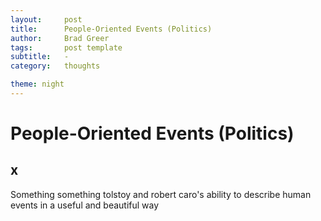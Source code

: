 ```yaml
---
layout:     post
title:      People-Oriented Events (Politics)
author:     Brad Greer
tags: 		post template
subtitle:  	-
category:   thoughts

theme: night
---
```

<!-- Start Writing Below in Markdown -->

# People-Oriented Events (Politics)

## x

Something something tolstoy and robert caro's ability to describe human events in a useful and beautiful way